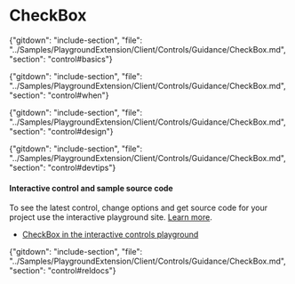 ﻿# CheckBox

{"gitdown": "include-section", "file": "../Samples/PlaygroundExtension/Client/Controls/Guidance/CheckBox.md", "section": "control#basics"}

<!-- TODO get an IMAGE to embed here -->

<!-- TODO get an SAMPLE CODE to embed here -->

{"gitdown": "include-section", "file": "../Samples/PlaygroundExtension/Client/Controls/Guidance/CheckBox.md", "section": "control#when"}

{"gitdown": "include-section", "file": "../Samples/PlaygroundExtension/Client/Controls/Guidance/CheckBox.md", "section": "control#design"}

{"gitdown": "include-section", "file": "../Samples/PlaygroundExtension/Client/Controls/Guidance/CheckBox.md", "section": "control#devtips"}

#### Interactive control and sample source code
To see the latest control, change options and get source code for your project use the interactive playground site.  [Learn more](./top-extensions-controls-playground.md).

*  <a href="https://ms.portal.azure.com/?Microsoft_Azure_Playground=true#blade/Microsoft_Azure_Playground/ControlsIndexBlade/CheckBox_create_Playground" target="_blank">CheckBox in the interactive controls playground</a>

 

{"gitdown": "include-section", "file": "../Samples/PlaygroundExtension/Client/Controls/Guidance/CheckBox.md", "section": "control#reldocs"}

